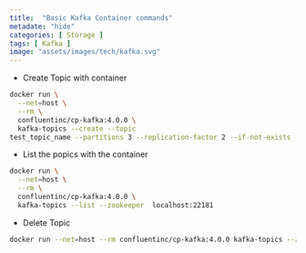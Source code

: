 ```yaml
---
title:  "Basic Kafka Container commands"
metadate: "hide"
categories: [ Storage ]
tags: [ Kafka ]
image: "assets/images/tech/kafka.svg"
---
```



- Create Topic with container

```bash
docker run \
  --net=host \
  --rm \
  confluentinc/cp-kafka:4.0.0 \
  kafka-topics --create --topic 
test_topic_name --partitions 3 --replication-factor 2 --if-not-exists --zookeeper  localhost:22181
```

- List the popics with the container

```bash
docker run \
  --net=host \
  --rm \
  confluentinc/cp-kafka:4.0.0 \
  kafka-topics --list --zookeeper  localhost:22181
```

- Delete Topic

```bash
docker run --net=host --rm confluentinc/cp-kafka:4.0.0 kafka-topics --zookeeper localhost:22181 --delete --topic test_topic_name
```
